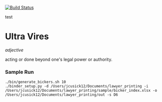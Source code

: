 [![Build Status](http://ec2-3-15-154-34.us-east-2.compute.amazonaws.com:8080/buildStatus/icon?job=jmorgancusick%2Fultra-vires%2Fmaster)](http://ec2-3-15-154-34.us-east-2.compute.amazonaws.com:8080/job/jmorgancusick/job/ultra-vires/job/master/)

test

# Ultra Vires

_adjective_

acting or done beyond one's legal power or authority.

### Sample Run

~~~
./bin/generate_bickers.sh 10
./binder_setup.py -d /Users/jcusick12/Documents/lawyer_printing -i /Users/jcusick12/Documents/lawyer_printing/sample/bicker_index.xlsx -o /Users/jcusick12/Documents/lawyer_printing/out -s D6
~~~
